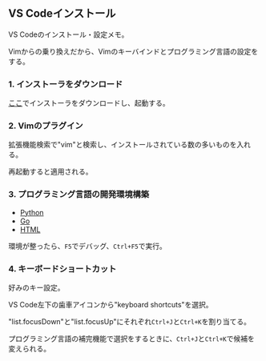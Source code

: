## VS Codeインストール

VS Codeのインストール・設定メモ。

Vimからの乗り換えだから、Vimのキーバインドとプログラミング言語の設定をする。

### 1. インストーラをダウンロード

[ここ](https://code.visualstudio.com/)でインストーラをダウンロードし、起動する。

### 2. Vimのプラグイン

拡張機能検索で"vim"と検索し、インストールされている数の多いものを入れる。

再起動すると適用される。

### 3. プログラミング言語の開発環境構築

- [Python](https://github.com/cherryk98/install_vscode/blob/master/python.md)
- [Go](https://github.com/cherryk98/install_vscode/blob/master/go.md)
- [HTML](https://github.com/cherryk98/install_vscode/blob/master/html.md)

環境が整ったら、`F5`でデバッグ、`Ctrl+F5`で実行。

### 4. キーボードショートカット

好みのキー設定。

VS Code左下の歯車アイコンから"keyboard shortcuts"を選択。

"list.focusDown"と"list.focusUp"にそれぞれ`Ctrl+J`と`Ctrl+K`を割り当てる。

プログラミング言語の補完機能で選択をするときに、`Ctrl+J`と`Ctrl+K`で候補を変えられる。
